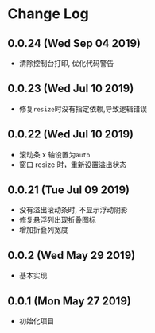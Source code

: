 # Change Log

## 0.0.24 (Wed Sep 04 2019)

-   清除控制台打印, 优化代码警告

## 0.0.23 (Wed Jul 10 2019)

-   修复`resize`时没有指定依赖,导致逻辑错误

## 0.0.22 (Wed Jul 10 2019)

-   滚动条 x 轴设置为`auto`
-   窗口 resize 时，重新设置溢出状态

## 0.0.21 (Tue Jul 09 2019)

-   没有溢出滚动条时, 不显示浮动阴影
-   修复悬浮列出现折叠图标
-   增加折叠列宽度

## 0.0.2 (Wed May 29 2019)

-   基本实现

## 0.0.1 (Mon May 27 2019)

-   初始化项目
